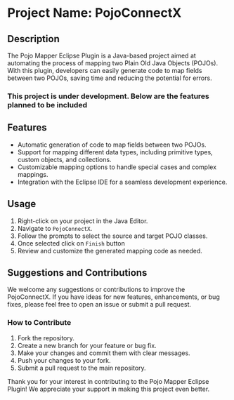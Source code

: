 # Project Name: PojoConnectX

## Description
The Pojo Mapper Eclipse Plugin is a Java-based project aimed at automating the process of mapping two Plain Old Java Objects (POJOs). With this plugin, developers can easily generate code to map fields between two POJOs, saving time and reducing the potential for errors.
### This project is under development. Below are the features planned to be included
## Features
- Automatic generation of code to map fields between two POJOs.
- Support for mapping different data types, including primitive types, custom objects, and collections.
- Customizable mapping options to handle special cases and complex mappings.
- Integration with the Eclipse IDE for a seamless development experience.

## Usage
1. Right-click on your project in the Java Editor.
2. Navigate to `PojoConnectX`.
3. Follow the prompts to select the source and target POJO classes.
4. Once selected click on `Finish` button
5. Review and customize the generated mapping code as needed.

## Suggestions and Contributions
We welcome any suggestions or contributions to improve the PojoConnectX. If you have ideas for new features, enhancements, or bug fixes, please feel free to open an issue or submit a pull request.

### How to Contribute
1. Fork the repository.
2. Create a new branch for your feature or bug fix.
3. Make your changes and commit them with clear messages.
4. Push your changes to your fork.
5. Submit a pull request to the main repository.

Thank you for your interest in contributing to the Pojo Mapper Eclipse Plugin! We appreciate your support in making this project even better.
